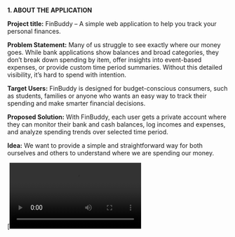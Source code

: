 **1. ABOUT THE APPLICATION**

**Project title:**
FinBuddy – A simple web application to help you track your personal finances.

**Problem Statement:**
Many of us struggle to see exactly where our money goes. While bank applications show balances and broad categories, they don’t break down spending by item, offer insights into event-based expenses, or provide custom time period summaries. Without this detailed visibility, it’s hard to spend with intention.

**Target Users:**
FinBuddy is designed for budget-conscious consumers, such as students, families or anyone who wants an easy way to track their spending and make smarter financial decisions.

**Proposed Solution:**
With FinBuddy, each user gets a private account where they can monitor their bank and cash balances, log incomes and expenses, and analyze spending trends over selected time period.

**Idea:**
We want to provide a simple and straightforward way for both ourselves and others to understand where we are spending our money.

[![▶ Watch demo](FinBuddy_video.mp4)

